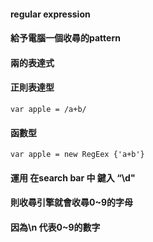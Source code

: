#### regular expression   
#### 給予電腦一個收尋的pattern 
#### 兩的表達式
#### 正則表達型
    var apple = /a+b/
#### 函數型
    var apple = new RegEex {'a+b'} 
    
#### 運用  在search bar 中 鍵入 “\d" 
#### 則收尋引擎就會收尋0~9的字母 
#### 因為\n 代表0~9的數字 


